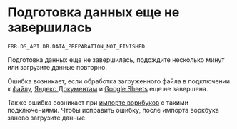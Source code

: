# Подготовка данных еще не завершилась

`ERR.DS_API.DB.DATA_PREPARATION_NOT_FINISHED`

Подготовка данных еще не завершилась, подождите несколько минут или загрузите данные повторно.

Ошибка возникает, если обработка загруженного файла в подключении к [файлу](../../operations/connection/create-file.md), [Яндекс Документам](../../operations/connection/create-yadocs.md) и [Google Sheets](../../operations/connection/create-google-sheets.md) еще не завершена.


Также ошибка возникает при [импорте воркбуков](../../workbooks-collections/export-and-import.md#import-workbook) с такими подключениями. Чтобы исправить ошибку, после импорта воркбука заново загрузите данные.

